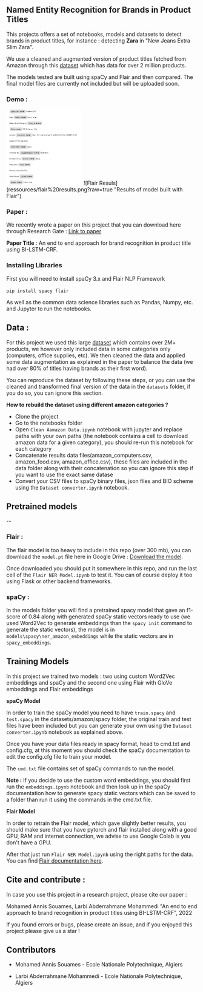 ## Named Entity Recognition for Brands in Product Titles

This projects offers a set of notebooks, models and datasets to detect brands in product titles, for instance : detecting **Zara** in "New Jeans Extra Slim Zara".

We use a cleaned and augmented version of product titles fetched from Amazon through this [dataset](https://nijianmo.github.io/amazon/index.html) which has data for over 2 million products. 

The models tested are built using spaCy and Flair and then compared. The final model files are currently not included but will be uploaded soon.

### Demo : 

<img src="ressources/spacy_results.png?raw=true" width="200" height="200" />
![Flair Resuls](ressources/flair%20results.png?raw=true "Results of model built with Flair")

### Paper : 

We recently wrote a paper on this project that you can download here through Research Gate : [Link to paper](https://www.researchgate.net/publication/357871883_An_end_to_end_approach_for_brand_recognition_in_product_titles_with_BI-LSTM-CRF) 

**Paper Title** : An end to end approach for brand recognition in product title using BI-LSTM-CRF.

### Installing Libraries

First you will need to install spaCy 3.x and Flair NLP Framework

`pip install spacy flair` 

As well as the common data science libraries such as Pandas, Numpy, etc. and Jupyter to run the notebooks.

## Data : 

For this project we used this large [dataset](https://nijianmo.github.io/amazon/index.html) which contains over 2M+ products, we however only included data in some categories only (computers, office supplies, etc). We then cleaned the data and applied some data augmentation as explained in the paper to balance the data (we had over 80% of titles having brands as their first word).

You can reproduce the dataset by following these steps, or you can use the cleaned and transformed final version of the data in the `datasets` folder, if you do so, you can ignore this section.


**How to rebuild the dataset using different amazon categories ?**

- Clone the project 
- Go to the notebooks folder
- Open `Clean Aamazon Data.ipynb` notebook with jupyter and replace paths with your own paths (the notebook contains a cell to download amazon data for a given category), you should re-run this notebook for each category
- Concatenate results data files(amazon_computers.csv, amazon_food.csv, amazon_office.csv), these files are included in the data folder along with their concatenation so you can ignore this step if you want to use the exact same datase
- Convert your CSV files to spaCy binary files, json files and BIO scheme using the `Dataset converter.ipynb` notebook.



## Pretrained models

--

### Flair :

The flair model is too heavy to include in this repo (over 300 mb), you can download the `model.pt` file here in Google Drive : [Download the model](https://drive.google.com/file/d/10uTAFSVuv0u_BVMYz8kV7gJtQN9dsw9j/view?usp=sharing).

Once downloaded you should put it somewhere in this repo, and run the last cell of the `Flair NER Model.ipynb` to test it. You can of course deploy it too using Flask or other backend frameworks.

### spaCy : 

In the models folder you will find a pretrained spacy model that gave an f1-score of 0.84 along with generated spaCy static vectors ready to use (we used Word2Vec to generate embeddings than the `spacy init` command to generate the static vectors), the model is in `models\spacy\ner_amazon_embeddings` while the static vectors are in `spacy_embeddings`.



## Training Models

In this project we trained two models : two using custom Word2Vec embeddings and spaCy and the second one using Flair with GloVe embeddings and Flair embeddings

**spaCy Model**

In order to train the spaCy model you need to have `train.spacy` and `test.spacy` in the datasets/amazon/spacy folder, the original train and test files have been included but you can generate your own using the `Dataset converter.ipynb` notebook as explained above. 

Once you have your data files ready in spacy format, head to cmd.txt and config.cfg, at this moment you should check the spaCy documentation to edit the config.cfg file to train your model. 

The `cmd.txt` file contains set of spaCy commands to run the model.

**Note :**  If you decide to use the custom word embeddings, you should first run the `embeddings.ipynb` notebook and then look up in the spaCy documentation how to generate spacy static vectors which can be saved to a folder than run it using the commands in the cmd.txt file.


**Flair Model**

In order to retrain the Flair model, which gave slightly better results, you should make sure that you have pytorch and flair installed along with a good GPU, RAM and internet connection, we advise to use Google Colab is you don't have a GPU. 

After that just run `Flair NER Model.ipynb` using the right paths for the data. You can find [Flair documentation here](https://github.com/flairNLP/flair).


## Cite and contribute :

In case you use this project in a research project, please cite our paper : 

Mohamed Annis Souames, Larbi Abderrahmane Mohammedi "An end to end approach to brand recognition in product titles using BI-LSTM-CRF", 2022


If you found errors or bugs, please create an issue, and if you enjoyed this project please give us a star !


## Contributors

- Mohamed Annis Souames - Ecole Nationale Polytechnique, Algiers

- Larbi Abderrahmane Mohammedi - Ecole Nationale Polytechnique, Algiers 